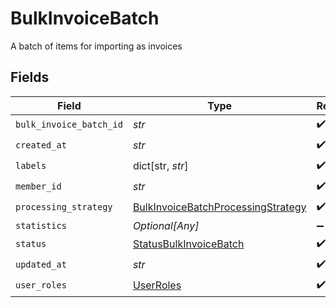 # BulkInvoiceBatch

A batch of items for importing as invoices


## Fields

| Field                                                                                           | Type                                                                                            | Required                                                                                        | Description                                                                                     |
| ----------------------------------------------------------------------------------------------- | ----------------------------------------------------------------------------------------------- | ----------------------------------------------------------------------------------------------- | ----------------------------------------------------------------------------------------------- |
| `bulk_invoice_batch_id`                                                                         | *str*                                                                                           | :heavy_check_mark:                                                                              | N/A                                                                                             |
| `created_at`                                                                                    | *str*                                                                                           | :heavy_check_mark:                                                                              | N/A                                                                                             |
| `labels`                                                                                        | dict[str, *str*]                                                                                | :heavy_check_mark:                                                                              | N/A                                                                                             |
| `member_id`                                                                                     | *str*                                                                                           | :heavy_check_mark:                                                                              | N/A                                                                                             |
| `processing_strategy`                                                                           | [BulkInvoiceBatchProcessingStrategy](../../models/shared/bulkinvoicebatchprocessingstrategy.md) | :heavy_check_mark:                                                                              | N/A                                                                                             |
| `statistics`                                                                                    | *Optional[Any]*                                                                                 | :heavy_minus_sign:                                                                              | N/A                                                                                             |
| `status`                                                                                        | [StatusBulkInvoiceBatch](../../models/shared/statusbulkinvoicebatch.md)                         | :heavy_check_mark:                                                                              | N/A                                                                                             |
| `updated_at`                                                                                    | *str*                                                                                           | :heavy_check_mark:                                                                              | N/A                                                                                             |
| `user_roles`                                                                                    | [UserRoles](../../models/shared/userroles.md)                                                   | :heavy_check_mark:                                                                              | N/A                                                                                             |
